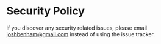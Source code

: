 # Security Policy

If you discover any security related issues, please email joshbenham@gmail.com instead of using the issue tracker.
